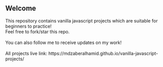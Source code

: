 <h2>Welcome</h2>
This repository contains vanilla javascript projects which are suitable for beginners to practice!<br>
Feel free to fork/star this repo.<br><br>
You can also follow me to receive updates on my work!
<br><br>
All projects live link: 
https://mdzaberalhamid.github.io/vanilla-javascript-projects/
